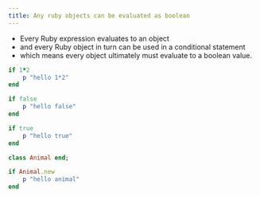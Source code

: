 ```yaml
---
title: Any ruby objects can be evaluated as boolean
---
```


- Every Ruby expression evaluates to an object 
- and every Ruby object in turn can be used in a conditional statement
- which means every object ultimately must evaluate to a boolean value.

```rb
if 1*2
    p "hello 1*2"
end

if false 
    p "hello false"
end

if true
    p "hello true"
end

class Animal end;

if Animal.new
    p "hello animal"
end
```

